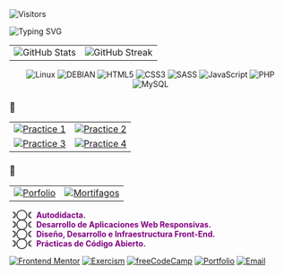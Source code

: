 <!-- <img src="./assets/jpg/vicriddle3.jpeg" alt="Profile Picture" style="width: 150px; height: 150px; border-radius: 10px;"/> -->
<img src="https://komarev.com/ghpvc/?username=ViicDev&color=39FF14&style=flat-square&label=Visitantes" alt="Visitors"/> 

![Typing SVG](https://readme-typing-svg.demolab.com?font=Fira+Code&pause=1000&font-weight=bold&text-align=center&margin=auto%&color=9D00FF&center=true&vCenter=true&width=435&lines=Dev+Front-End++In+Process;¡Develop+To+Create+Solutions!+ᝰ.ᐟ;)

<!--# <h1 style="font-size: 100px; font-weight: bold;"> ☽ Vic𖦹Ryddle ☾ </h1> -->

<!--
```python
class SobreMi:
    def __init__(self):
        self.nombre = "ViicDev"
        self.rol = "Desarrollador Front End"
        self.ubicacion = "🌍 [TU CIUDAD, PAÍS]"
        self.conocimientos = {
            "frontend": ["HTML5", "CSS3", "SASS", "JavaScript"],
            "backend": ["PHP"],
            "database": ["MySQL"],
            "herramientas": ["Git", "VS Code"]
        }
```
-->

| | |
|---|---|
| ![GitHub Stats](https://github-readme-stats.vercel.app/api?username=ViicDev&show_icons=true&title_color=purple&icon_color=grey&text_color=FFFFFF&bg_color=0D1117&hide_border=true) | ![GitHub Streak](https://github-readme-streak-stats.herokuapp.com/?user=ViicDev&ring=39FF14&fire=39FF14&currStreakNum=FFFFFF&sideNums=FFFFFF&currStreakLabel=39FF14&sideLabels=39FF14&dates=FFFFFF&background=0D1117&hide_border=true) |

<div align="center">

![Linux](https://img.shields.io/badge/-Linux-FCC624?style=flat-square&logo=linux&logoColor=black)
![DEBIAN](https://img.shields.io/badge/-Debian-A81D33?style=flat-square&logo=debian&logoColor=white)
![HTML5](https://img.shields.io/badge/-HTML5-A81D33?style=flat-square&logo=html5&logoColor=white)
![CSS3](https://img.shields.io/badge/-CSS3-1572B6?style=flat-square&logo=css3&logoColor=white)
![SASS](https://img.shields.io/badge/-SASS-CC6699?style=flat-square&logo=sass&logoColor=white)
![JavaScript](https://img.shields.io/badge/-JavaScript-F7DF1E?style=flat-square&logo=javascript&logoColor=black)
![PHP](https://img.shields.io/badge/-PHP-777BB4?style=flat-square&logo=php&logoColor=white)
![MySQL](https://img.shields.io/badge/-MySQL-4479A1?style=flat-square&logo=mysql&logoColor=white)

</div>

### 🧪

| | |
|---|---|
| [![Practice 1](https://github-readme-stats.vercel.app/api/pin/?username=ViicDev&repo=proyecto1&title_color=9D00FF&icon_color=39FF14&text_color=FFFFFF&bg_color=0D1117&hide_border=true)](https://github.com/ViicDev/proyecto1) | [![Practice 2](https://github-readme-stats.vercel.app/api/pin/?username=ViicDev&repo=proyecto2&title_color=9D00FF&icon_color=9D00FF&text_color=FFFFFF&bg_color=0D1117&hide_border=true)](https://github.com/ViicDev/proyecto2) |
| [![Practice 3](https://github-readme-stats.vercel.app/api/pin/?username=ViicDev&repo=proyecto3&title_color=9D00FF&icon_color=39FF14&text_color=FFFFFF&bg_color=0D1117&hide_border=true)](https://github.com/ViicDev/proyecto3) | [![Practice 4](https://github-readme-stats.vercel.app/api/pin/?username=ViicDev&repo=proyecto4&title_color=9D00FF&icon_color=9D00FF&text_color=FFFFFF&bg_color=0D1117&hide_border=true)](https://github.com/ViicDev/proyecto4) |

### 🔬

| | |
|---|---|
| [![Porfolio](https://github-readme-stats.vercel.app/api/pin/?username=ViicDev&repo=proyecto1&theme=radical&title_color=9D00FF&bg_color=0D1117&hide_border=true)](https://github.com/ViicDev/proyecto1) | [![Mortifagos](https://github-readme-stats.vercel.app/api/pin/?username=ViicDev&repo=proyecto2&theme=radical&title_color=9D00FF&bg_color=0D1117&hide_border=true)](https://github.com/ViicDev/proyecto2) |

<div style="text-align: left;">
<p>
<b style="list-style: none; text-align: left;"> ☽◯☾ <span style="color: purple; font-weight: bold">Autodidacta.</span></b><br>
<b style="list-style: none; text-align: left;"> ☽◯☾ <span style="color: purple; font-weight: bold">Desarrollo de Aplicaciones Web Responsivas.</span></b><br>
<b style="list-style: none; text-align: left;"> ☽◯☾ <span style="color: purple; font-weight: bold">Diseño, Desarrollo e Infraestructura Front-End.</span></b><br>
<b style="list-style: none; text-align: left;"> ☽◯☾ <span style="color: purple; font-weight: bold">Prácticas de Código Abierto.</span></b><br>
</p>
</div>

[![Frontend Mentor](https://img.shields.io/badge/Frontend_Mentor-0D1117?style=for-the-badge&logo=frontendmentor&logoColor=39FF14)](https://www.frontendmentor.io/profile/ViicDev) [![Exercism](https://img.shields.io/badge/Exercism-0D1117?style=for-the-badge&logo=exercism&logoColor=39FF14)](https://exercism.org/@ViicDev/) [![freeCodeCamp](https://img.shields.io/badge/freeCodeCamp-0D1117?style=for-the-badge&logo=freecodecamp&logoColor=39FF14)](https://www.freecodecamp.org/ViicDev) [![Portfolio](https://img.shields.io/badge/Portfolio-0D1117?style=for-the-badge&logo=react&logoColor=39FF14)](https://tu-sitio.com)
[![Email](https://img.shields.io/badge/Email-0D1117?style=for-the-badge&logo=gmail&logoColor=39FF14)](mailto:tu@email.com)

<!-- markdownlint-disable MD033 MD041 -->
<!--<img src="./assets/jpg//vic1.jpg" alt="Profile Picture" width="150" height="150"/>-->
<!-- markdownlint-disable MD033 MD041 -->
